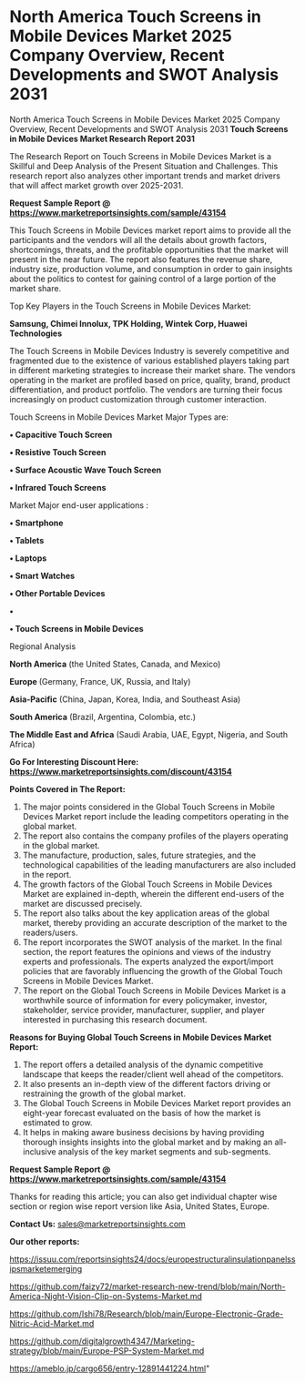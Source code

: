 # North America Touch Screens in Mobile Devices Market 2025 Company Overview, Recent Developments and SWOT Analysis 2031
 North America Touch Screens in Mobile Devices Market 2025 Company Overview, Recent Developments and SWOT Analysis 2031
<strong>Touch Screens in Mobile Devices Market Research Report 2031</strong>

The Research Report on Touch Screens in Mobile Devices Market is a Skillful and Deep Analysis of the Present Situation and Challenges. This research report also analyzes other important trends and market drivers that will affect market growth over 2025-2031.

<strong>Request Sample Report @ <a href=https://www.marketreportsinsights.com/sample/43154>https://www.marketreportsinsights.com/sample/43154</a></strong>

This Touch Screens in Mobile Devices market report aims to provide all the participants and the vendors will all the details about growth factors, shortcomings, threats, and the profitable opportunities that the market will present in the near future. The report also features the revenue share, industry size, production volume, and consumption in order to gain insights about the politics to contest for gaining control of a large portion of the market share.

Top Key Players in the Touch Screens in Mobile Devices Market:

<strong>Samsung, Chimei Innolux, TPK Holding, Wintek Corp, Huawei Technologies</strong>

The Touch Screens in Mobile Devices Industry is severely competitive and fragmented due to the existence of various established players taking part in different marketing strategies to increase their market share. The vendors operating in the market are profiled based on price, quality, brand, product differentiation, and product portfolio. The vendors are turning their focus increasingly on product customization through customer interaction.

Touch Screens in Mobile Devices Market Major Types are:

<strong>•  Capacitive Touch Screen

•  Resistive Touch Screen

•  Surface Acoustic Wave Touch Screen

•  Infrared Touch Screens</strong>

Market Major end-user applications :

<strong>•  Smartphone

•  Tablets

•  Laptops

•  Smart Watches

•  Other Portable Devices

•  

•  Touch Screens in Mobile Devices</strong>

Regional Analysis

</u><strong><b>North America</b></strong> (the United States, Canada, and Mexico)

<strong><b>Europe </b></strong>(Germany, France, UK, Russia, and Italy)

<strong><b>Asia-Pacific</b></strong> (China, Japan, Korea, India, and Southeast Asia)

<strong><b>South America</b></strong> (Brazil, Argentina, Colombia, etc.)

<strong><b>The Middle East and Africa</b></strong> (Saudi Arabia, UAE, Egypt, Nigeria, and South Africa)

<strong>Go For Interesting Discount Here: <a href=https://www.marketreportsinsights.com/discount/43154>https://www.marketreportsinsights.com/discount/43154</a></strong>

<strong>Points Covered in The Report:</strong>
<ol>
  <li>The major points considered in the Global Touch Screens in Mobile Devices Market report include the leading competitors operating in the global market.</li>
  <li>The report also contains the company profiles of the players operating in the global market.</li>
  <li>The manufacture, production, sales, future strategies, and the technological capabilities of the leading manufacturers are also included in the report.</li>
  <li>The growth factors of the Global Touch Screens in Mobile Devices Market are explained in-depth, wherein the different end-users of the market are discussed precisely.</li>
  <li>The report also talks about the key application areas of the global market, thereby providing an accurate description of the market to the readers/users.</li>
  <li>The report incorporates the SWOT analysis of the market. In the final section, the report features the opinions and views of the industry experts and professionals. The experts analyzed the export/import policies that are favorably influencing the growth of the Global Touch Screens in Mobile Devices Market.</li>
  <li>The report on the Global Touch Screens in Mobile Devices Market is a worthwhile source of information for every policymaker, investor, stakeholder, service provider, manufacturer, supplier, and player interested in purchasing this research document.</li>
</ol>
<strong>Reasons for Buying Global Touch Screens in Mobile Devices Market Report:</strong>

<ol>
  <li>The report offers a detailed analysis of the dynamic competitive landscape that keeps the reader/client well ahead of the competitors.</li>
  <li>It also presents an in-depth view of the different factors driving or restraining the growth of the global market.</li>
  <li>The Global Touch Screens in Mobile Devices Market report provides an eight-year forecast evaluated on the basis of how the market is estimated to grow.</li>
  <li>It helps in making aware business decisions by having providing thorough insights insights into the global market and by making an all-inclusive analysis of the key market segments and sub-segments.</li>
</ol>
<strong>Request Sample Report @ <a href=https://www.marketreportsinsights.com/sample/43154>https://www.marketreportsinsights.com/sample/43154</a></strong>


Thanks for reading this article; you can also get individual chapter wise section or region wise report version like Asia, United States, Europe.

<strong>Contact Us:</strong>
sales@marketreportsinsights.com

<strong>Our other reports:</strong>

<a href=https://issuu.com/reportsinsights24/docs/europestructuralinsulationpanelssipsmarketemerging>https://issuu.com/reportsinsights24/docs/europestructuralinsulationpanelssipsmarketemerging</a>

<a href=https://github.com/faizy72/market-research-new-trend/blob/main/North-America-Night-Vision-Clip-on-Systems-Market.md>https://github.com/faizy72/market-research-new-trend/blob/main/North-America-Night-Vision-Clip-on-Systems-Market.md</a>

<a href=https://github.com/Ishi78/Research/blob/main/Europe-Electronic-Grade-Nitric-Acid-Market.md>https://github.com/Ishi78/Research/blob/main/Europe-Electronic-Grade-Nitric-Acid-Market.md</a>

<a href=https://github.com/digitalgrowth4347/Marketing-strategy/blob/main/Europe-PSP-System-Market.md>https://github.com/digitalgrowth4347/Marketing-strategy/blob/main/Europe-PSP-System-Market.md</a>

<a href=https://ameblo.jp/cargo656/entry-12891441224.html>https://ameblo.jp/cargo656/entry-12891441224.html</a>"
